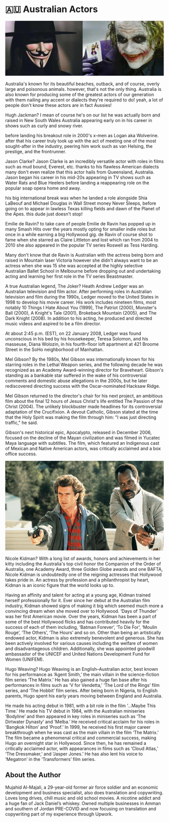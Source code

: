 # 🇦🇺 Australian Actors

![image1](_static/images/australian-actors/image1.jpeg)

Australia's known for its beautiful beaches, outback, and of course, overly
large and poisonous animals. however, that's not the only thing. Australia is
also known for producing some of the greatest actors of our generation with them
nailing any accent or dialects they're required to do! yeah, a lot of people
don't know these actors are in fact Aussies!

Hugh Jackman? I mean of course he's on our list he was actually born and raised
in New South Wales Australia appearing early on in his career in shows such as
curly and snowy river.

before landing his breakout role in 2000's x-men as Logan aka Wolverine. after
that his career truly took up with the act of meeting one of the most
sought-after in the industry, peering him work such as van Helsing, the
prestige, and the frontrunner.

Jason Clarke? Jason Clarke is an incredibly versatile actor with roles in films
such as mud bound, Everest, etc. thanks to his flawless American dialects many
don't even realize that this actor hails from Queensland, Australia. Jason began
his career in his mid-20s appearing in TV shows such as Water Rats and Blue
Heelers before landing a reappearing role on the popular soap opera home and
away.

his big international break was when he landed a role alongside Shia LaBeouf and
Michael Douglas in Wall Street money Never Sleeps, before going on to appear in
lawless Texas killing fields and dawn of the Planet of the Apes. this dude just
doesn't stop!

Emilie de Ravin? to take care of people Emilie de Ravin has popped up in many
Smash Hits over the years mostly opting for smaller indie roles but once in a
while earning a big Hollywood gig. de Ravin of course shot to fame when she
starred as Claire Littleton and lost which ran from 2004 to 2010 she also
appeared in the popular TV series Roswell as Tess Harding.

Many don't know that de Ravin is Australian with the actress being born and
raised in Mountain laser Victoria however she didn't always want to be an
actress when she was 15 she was accepted at the highly selective Australian
Ballet School in Melbourne before dropping out and undertaking acting and
learning her first role in the TV series Beastmaster.

A true Australian legend, The Joker? Heath Andrew Ledger was an Australian
television and film actor. After performing roles in Australian television and
film during the 1990s, Ledger moved to the United States in 1998 to develop his
movie career. His work includes nineteen films, most notably 10 Things I Hate
About You (1999), The Patriot (2000), Monster's Ball (2000), A Knight's Tale
(2001), Brokeback Mountain (2005), and The Dark Knight (2008). In addition to
his acting, he produced and directed music videos and aspired to be a film
director.

At about 2:45 p.m. (EST), on 22 January 2008, Ledger was found unconscious in
his bed by his housekeeper, Teresa Solomon, and his masseuse, Diana Wolozin, in
his fourth-floor loft apartment at 421 Broome Street in the SoHo neighborhood of
Manhattan.

Mel Gibson? By the 1980s, Mel Gibson was internationally known for his starring
roles in the Lethal Weapon series, and the following decade he was recognized as
an Academy Award-winning director for Braveheart. Gibson's standing as a
bankable star suffered in the wake of his controversial comments and domestic
abuse allegations in the 2000s, but he later rediscovered directing success with
the Oscar-nominated Hacksaw Ridge.

Mel Gibson returned to the director's chair for his next project, an ambitious
film about the final 12 hours of Jesus Christ's life entitled The Passion of the
Christ (2004). The unlikely blockbuster made headlines for its controversial
adaptation of the Crucifixion. A devout Catholic, Gibson stated at the time that
the Holy Spirit was making the film through him: "I was just directing traffic,"
he said.

Gibson's next historical epic, Apocalypto, released in December 2006, focused on
the decline of the Mayan civilization and was filmed in Yucatec Maya language
with subtitles. The film, which featured an Indigenous cast of Mexican and
Native American actors, was critically acclaimed and a box office success.

![Mel Gibson and Danny Glover](_static/images/australian-actors/mel-gibson-and-danny-glover.jpeg)

Nicole Kidman? With a long list of awards, honors and achievements in her kitty
including the Australia's top civil honor the Companion of the Order of
Australia, one Academy Award, three Golden Globe awards and one BAFTA, Nicole
Kidman is undoubtedly one of the reigning actresses that Hollywood takes pride
in. An actress by profession and a philanthropist by heart, Kidman is an iconic
figure that the world looks up to.

Having an affinity and talent for acting at a young age, Kidman trained herself
professionally for it. Ever since her debut at the Australian film industry,
Kidman showed signs of making it big which seemed much more a convincing dream
when she moved over to Hollywood. ‘Days of Thunder’ was her first American
movie. Over the years, Kidman has been a part of some of the best Hollywood
flicks and has contributed heavily for the success of each of them including,
‘Batman Forever’, ‘To Die For’, ‘Moulin Rouge’, ‘The Others’, ‘The Hours’ and so
on. Other than being an artistically endowed actor, Kidman is also extremely
benevolent and generous. She has been actively involved for various causes
including the welfare of women and disadvantageous children. Additionally, she
was appointed goodwill ambassador of the UNICEF and United Nations Development
Fund for Women (UNIFEM).

Hugo Weaving? Hugo Weaving is an English–Australian actor, best known for his
performance as ‘Agent Smith,’ the main villain in the science-fiction film
series ‘The Matrix.’ He has also gained a huge fan base after his performances
in films such as ‘V for Vendetta,’ ‘The Lord of the Rings’ film series, and ‘The
Hobbit’ film series. After being born in Nigeria, to English parents, Hugo spent
his early years moving between England and Australia.

He made his acting debut in 1981, with a bit role in the film ‘…Maybe This
Time.’ He made his TV debut in 1984, with the Australian miniseries ‘Bodyline’
and then appeared in key roles in miniseries such as ‘The Dirtwater Dynasty’ and
‘Melba.’ He received critical acclaim for his roles in ‘Bangkok Hilton’ and
‘Proof.’ In 1999, he received his first major career breakthrough when he was
cast as the main villain in the film ‘The Matrix.’ The film became a phenomenal
critical and commercial success, making Hugo an overnight star in Hollywood.
Since then, he has remained a critically acclaimed actor, with appearances in
films such as ‘Cloud Atlas,’ ‘The Dressmaker,’ and ‘Jasper Jones.’ He has also
lent his voice to ‘Megatron’ in the ‘Transformers’ film series.

## About the Author

Mujahid Al-Majali, a 29-year-old former air force soldier and an economic
development and business specialist, also does translation and copywriting.
Loves long drives, chill music and old school movies. A nicotine addict and a
huge fan of Jack Daniel’s whiskey. Owned multiple businesses in Amman and
southern of Jordan PRE-COVID and now focusing on translation and copywriting
part of my experience through Upwork.
